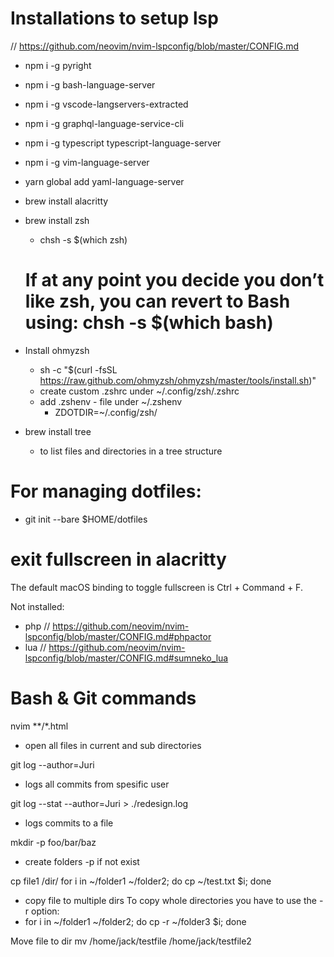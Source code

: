 # Installations to setup lsp
 // https://github.com/neovim/nvim-lspconfig/blob/master/CONFIG.md

- npm i -g pyright
- npm i -g bash-language-server
- npm i -g vscode-langservers-extracted
- npm i -g graphql-language-service-cli
- npm i -g typescript typescript-language-server
- npm i -g vim-language-server
- yarn global add yaml-language-server

- brew install alacritty
- brew install zsh
  - chsh -s $(which zsh)
  # If at any point you decide you don’t like zsh, you can revert to Bash using: chsh -s $(which bash)

- Install ohmyzsh
  - sh -c "$(curl -fsSL https://raw.github.com/ohmyzsh/ohmyzsh/master/tools/install.sh)"
  - create custom .zshrc under ~/.config/zsh/.zshrc
  - add .zshenv - file under ~/.zshenv
    - ZDOTDIR=~/.config/zsh/

- brew install tree
  - to list files and directories in a tree structure




# For managing dotfiles:
- git init --bare $HOME/dotfiles






# exit fullscreen in alacritty
The default macOS binding to toggle fullscreen is Ctrl + Command + F.


Not installed:
- php // https://github.com/neovim/nvim-lspconfig/blob/master/CONFIG.md#phpactor
- lua // https://github.com/neovim/nvim-lspconfig/blob/master/CONFIG.md#sumneko_lua


# Bash & Git commands

nvim **/*.html
  - open all files in current and sub directories 

git log --author=Juri 
  - logs all commits from spesific user

git log --stat --author=Juri  > ./redesign.log
  - logs commits to a file

mkdir -p foo/bar/baz
  - create folders -p if not exist

cp file1 /dir/
for i in ~/folder1 ~/folder2; do cp  ~/test.txt $i; done 
  - copy file to multiple dirs
To copy whole directories you have to use the -r option:
  - for i in ~/folder1 ~/folder2; do cp -r ~/folder3 $i; done

Move file to dir
mv /home/jack/testfile /home/jack/testfile2
